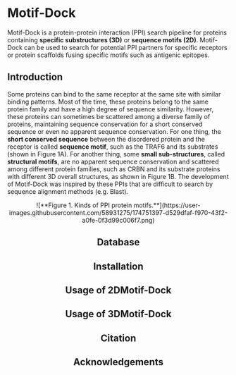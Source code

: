 # Motif-Dock
Motif-Dock is a protein-protein interaction (PPI) search pipeline for proteins containing **specific substructures (3D)** or **sequence motifs (2D)**. Motif-Dock can be used to search for potential PPI partners for specific receptors or protein scaffolds fusing specific motifs such as antigenic epitopes.  


Introduction
----

Some proteins can bind to the same receptor at the same site with similar binding patterns. Most of the time, these proteins belong to the same protein family and have a high degree of sequence similarity. However, these proteins can sometimes be scattered among a diverse family of proteins, maintaining sequence conservation for a short conserved sequence or even no apparent sequence conservation. For one thing, the **short conserved sequence** between the disordered protein and the receptor is called **sequence motif**, such as the TRAF6 and its substrates (shown in Figure 1A). For another thing, some **small sub-structures**, called **structural motifs**, are no apparent sequence conservation and scattered among different protein families, such as CRBN and its substrate proteins with different 3D overall structures, as shown in Figure 1B. The development of Motif-Dock was inspired by these PPIs that are difficult to search by sequence alignment methods (e.g. Blast).  

<div align="center">![**Figure 1. Kinds of PPI protein motifs.**](https://user-images.githubusercontent.com/58931275/174751397-d529dfaf-f970-43f2-a0fe-0f3d99c006f7.png)  
   

Database
----




Installation
----



Usage of 2DMotif-Dock
----


Usage of 3DMotif-Dock
----


Citation
----


Acknowledgements
----


